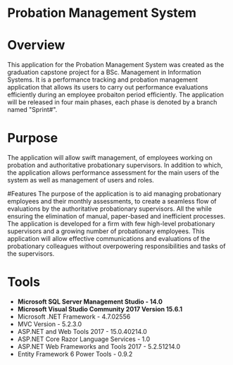 # Probation Management System

# Overview
This application for the Probation Management System was created as the graduation capstone project for a BSc. Management in Information Systems. 
It is a performance tracking and probation management application that allows its users to carry out performance evaluations efficiently during an employee probaiton period efficiently. 
The application will be released in four main phases, each phase is denoted by a branch named "Sprint#". 


# Purpose
The application will allow swift management, of employees working on probation and authoritative probationary supervisors. 
In addition to which, the application allows performance assessment for the main users of the system as well as management of users and roles.

#Features
The purpose of the application is to aid managing probationary employees and their monthly assessments, to create a seamless flow of evaluations by the authoritative probationary supervisors.
All the while ensuring the elimination of manual, paper-based and inefficient processes. 
The application is developed for a firm with few high-level probationary supervisors and a growing number of probationary employees. 
This application will allow effective communications and evaluations of the probationary colleagues without overpowering responsibilities and tasks of the supervisors.

# Tools
* **Microsoft SQL Server Management Studio - 14.0**
* **Microsoft Visual Studio Community 2017 Version 15.6.1**
* Microsoft .NET Framework - 4.7.02556
* MVC Version - 5.2.3.0
* ASP.NET and Web Tools 2017 - 15.0.40214.0
* ASP.NET Core Razor Language Services - 1.0
* ASP.NET Web Frameworks and Tools 2017 - 5.2.51214.0
* Entity Framework 6 Power Tools - 0.9.2

